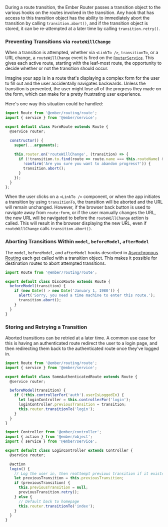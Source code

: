 During a route transition, the Ember Router passes a transition
object to the various hooks on the routes involved in the transition.
Any hook that has access to this transition object has the ability
to immediately abort the transition by calling `transition.abort()`,
and if the transition object is stored, it can be re-attempted at a
later time by calling `transition.retry()`.

### Preventing Transitions via `routeWillChange`

When a transition is attempted, whether via `<LinkTo />`, `transitionTo`,
or a URL change, a `routeWillChange` event is fired on the [`RouterService`](https://api.emberjs.com/ember/5.12.0/classes/RouterService/events). This gives each active route, starting with the leaf-most
route, the opportunity to decide whether or not the transition should occur.

Imagine your app is in a route that's displaying a complex form for the user
to fill out and the user accidentally navigates backwards. Unless the
transition is prevented, the user might lose all of the progress they
made on the form, which can make for a pretty frustrating user experience.

Here's one way this situation could be handled:

```javascript {data-filename=app/routes/form.js}
import Route from '@ember/routing/route';
import { service } from '@ember/service';

export default class FormRoute extends Route {
  @service router;

  constructor() {
    super(...arguments);
    
    this.router.on('routeWillChange', (transition) => {
      if (!transition.to.find(route => route.name === this.routeName) && 
        !confirm('Are you sure you want to abandon progress?')) {
        transition.abort();
      }
    });
  }
};
```

When the user clicks on a `<LinkTo />` component, or when the app initiates a
transition by using `transitionTo`, the transition will be aborted and the URL
will remain unchanged. However, if the browser back button is used to
navigate away from `route:form`, or if the user manually changes the URL, the
new URL will be navigated to before the `routeWillChange` action is
called. This will result in the browser displaying the new URL, even if
`routeWillChange` calls `transition.abort()`.

### Aborting Transitions Within `model`, `beforeModel`, `afterModel`

The `model`, `beforeModel`, and `afterModel` hooks described in
[Asynchronous Routing](../asynchronous-routing/)
each get called with a transition object. This makes it possible for
destination routes to abort attempted transitions.

```javascript {data-filename=app/routes/disco.js}
import Route from '@ember/routing/route';

export default class DiscoRoute extends Route {
  beforeModel(transition) {
    if (new Date() > new Date('January 1, 1980')) {
      alert('Sorry, you need a time machine to enter this route.');
      transition.abort();
    }
  }
}
```

### Storing and Retrying a Transition

Aborted transitions can be retried at a later time. A common use case
for this is having an authenticated route redirect the user to a login
page, and then redirecting them back to the authenticated route once
they've logged in.

```javascript {data-filename=app/routes/some-authenticated.js}
import Route from '@ember/routing/route';
import { service } from '@ember/service';

export default class SomeAuthenticatedRoute extends Route {
  @service router;

  beforeModel(transition) {
    if (!this.controllerFor('auth').userIsLoggedIn) {
      let loginController = this.controllerFor('login');
      loginController.previousTransition = transition;
      this.router.transitionTo('login');
    }
  }
}
```

```javascript {data-filename=app/controllers/login.js}
import Controller from '@ember/controller';
import { action } from '@ember/object';
import { service } from '@ember/service';

export default class LoginController extends Controller {
  @service router;

  @action
  login() {
    // Log the user in, then reattempt previous transition if it exists.
    let previousTransition = this.previousTransition;
    if (previousTransition) {
      this.previousTransition = null;
      previousTransition.retry();
    } else {
      // Default back to homepage
      this.router.transitionTo('index');
    }
  }
}
```

<!-- eof - needed for pages that end in a code block  -->
